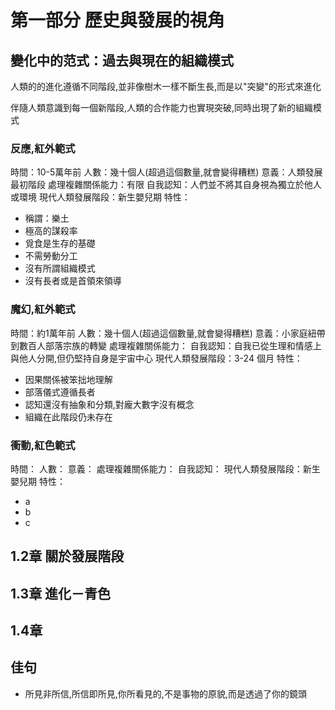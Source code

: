 # 第一部分 歷史與發展的視角

## 變化中的范式：過去與現在的組織模式

人類的的進化遵循不同階段,並非像樹木一樣不斷生長,而是以"突變"的形式來進化

伴隨人類意識到每一個新階段,人類的合作能力也實現突破,同時出現了新的組織模式

### 反應,紅外範式

時間：10-5萬年前
人數：幾十個人(超過這個數量,就會變得糟糕)
意義：人類發展最初階段
處理複雜關係能力：有限
自我認知：人們並不將其自身視為獨立於他人或環境
現代人類發展階段：新生嬰兒期
特性：

- 稱謂：樂土
- 極高的謀殺率
- 覓食是生存的基礎
- 不需勞動分工
- 沒有所謂組織模式
- 沒有長者或是首領來領導

### 魔幻,紅外範式

時間：約1萬年前
人數：幾十個人(超過這個數量,就會變得糟糕)
意義：小家庭紐帶到數百人部落宗族的轉變
處理複雜關係能力：
自我認知：自我已從生理和情感上與他人分開,但仍堅持自身是宇宙中心
現代人類發展階段：3-24 個月
特性：

- 因果關係被笨拙地理解
- 部落儀式遵循長者
- 認知還沒有抽象和分類,對龐大數字沒有概念
- 組織在此階段仍未存在

### 衝動,紅色範式

時間：
人數：
意義：
處理複雜關係能力：
自我認知：
現代人類發展階段：新生嬰兒期
特性：

- a
- b
- c

## 1.2章 關於發展階段

## 1.3章 進化－青色

## 1.4章

## 佳句

- 所見非所信,所信即所見,你所看見的,不是事物的原貌,而是透過了你的鏡頭